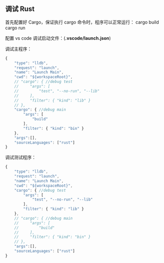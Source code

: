 ## 调试 Rust
首先配置好 Cargo，保证执行 cargo 命令时，程序可以正常运行：
cargo build
cargo run

配置 vs code 调试启动文件：(__.vscode/launch.json__)

调试主程序：
```javascript
{
    "type": "lldb",
    "request": "launch",
    "name": "Launch Main",
    "cwd": "${workspaceRoot}",
    // "cargo": { //debug test
    //     "args": [
    //         "test", "--no-run", "--lib" 
    //     ],
    //     "filter": { "kind": "lib" }
    // },
    "cargo": { //debug main
        "args": [
            "build"
        ],
        "filter": { "kind": "bin" }
    },
    "args":[],
    "sourceLanguages": ["rust"]
}
```

调试测试程序：
```javascript
{
    "type": "lldb",
    "request": "launch",
    "name": "Launch Main",
    "cwd": "${workspaceRoot}",
    "cargo": { //debug test
        "args": [
            "test", "--no-run", "--lib" 
        ],
        "filter": { "kind": "lib" }
    },
    // "cargo": { //debug main
    //     "args": [
    //         "build"
    //     ],
    //     "filter": { "kind": "bin" }
    // },
    "args":[],
    "sourceLanguages": ["rust"]
}
```